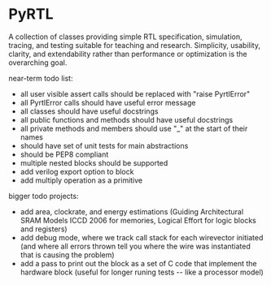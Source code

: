PyRTL
=====

A collection of classes providing simple RTL specification, simulation, tracing, and testing suitable for teaching and research. 
Simplicity, usability, clarity, and extendability rather than performance or optimization is the overarching goal.

near-term todo list:
* all user visible assert calls should be replaced with "raise PyrtlError"
* all PyrtlError calls should have useful error message
* all classes should have useful docstrings
* all public functions and methods should have useful docstrings
* all private methods and members should use "_" at the start of their names
* should have set of unit tests for main abstractions
* should be PEP8 compliant
* multiple nested blocks should be supported
* add verilog export option to block
* add multiply operation as a primitive

bigger todo projects:
* add area, clockrate, and energy estimations
(Guiding Architectural SRAM Models ICCD 2006 for memories,
Logical Effort for logic blocks and registers)
* add debug mode, where we track call stack for each wirevector initiated (and
where all errors thrown tell you where the wire was instantiated that is causing
the problem)
* add a pass to print out the block as a set of C code that implement the 
hardware block (useful for longer runing tests -- like a processor model)

